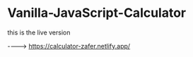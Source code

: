 # Vanilla-JavaScript-Calculator

this is the live version 

----> https://calculator-zafer.netlify.app/
